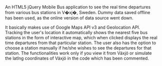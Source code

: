 An HTML5 jQuery Mobile Bus application to see the real time departures from various bus stations in V�xj�, Sweden. Dummy data saved offline has been used, as the online version of data source went down.

It basically makes use of Google Maps API v3 and Geolocation API. Tracking the user's location it automatically shows the nearest five bus stations in the form of interactive map, which when clicked displays the real time departures from that particular station. The user also has the option to choose a station manually if he/she wishes to see the departures for that station. The functionalities work only if you view it from Växjö or simulate the latlng coordinates of Växjö in the code which has been commented.
